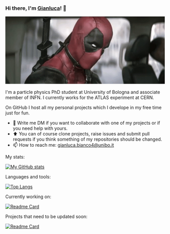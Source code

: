 ### Hi there, I'm [Gianluca](https://www.unibo.it/sitoweb/gianluca.bianco4/)! 👋
<img src="https://github.com/JustWhit3/JustWhit3/blob/main/img/deadpool-wave.gif">

I'm a particle physics PhD student at University of Bologna and associate member of INFN. I currently works for the ATLAS experiment at CERN.

On GitHub I host all my personal projects which I develope in my free time just for fun.
- 💬 Write me DM if you want to collaborate with one of my projects or if you need help with yours.
- :arrow_up: You can of course clone projects, raise issues and submit pull requests if you think something of my repositories should be changed.
- 📫 How to reach me: gianluca.bianco4@unibo.it

My stats:

[![My GitHub stats](https://github-readme-stats.vercel.app/api?username=JustWhit3&show_icons=true&count_private=true&theme=algolia)](https://github.com/JustWhit3/github-readme-stats)

Languages and tools:

[![Top Langs](https://github-readme-stats.vercel.app/api/top-langs/?username=JustWhit3&langs_count=10&layout=compact&hide=jupyter%20notebook&theme=algolia)](https://github.com/JustWhit3/github-readme-stats)

Currently working on:

[![Readme Card](https://github-readme-stats.vercel.app/api/pin/?username=JustWhit3&repo=osmanip&theme=algolia)](https://github.com/JustWhit3/osmanip)

Projects that need to be updated soon:

[![Readme Card](https://github-readme-stats.vercel.app/api/pin/?username=JustWhit3&repo=higgs-decay-classification&theme=algolia)](https://github.com/JustWhit3/higgs-decay-classification)
